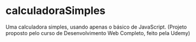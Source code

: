 # calculadoraSimples
Uma calculadora simples, usando apenas o básico de JavaScript. (Projeto proposto pelo curso de Desenvolvimento Web Completo, feito pela Udemy)

